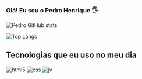 ### Olá! Eu sou o Pedro Henrique 🖐️


![Pedro GitHub stats](https://github-readme-stats.vercel.app/api?username=PedroHmerlo&show_icons=true&theme=dracula&count_private=true)

[![Top Langs](https://github-readme-stats.vercel.app/api/top-langs/?username=PedroHmerlo)](https://github.com/MoraesPH/github-readme-stats)

## Tecnologias que eu uso no meu dia

<div style="display: inline_block">
  <img align="center" alt="html5" src="https://img.shields.io/badge/HTML5-E34F26?style=for-the-badge&logo=html5&logoColor=white" />
  <img align="center" alt="css" src="https://img.shields.io/badge/CSS3-1572B6?style=for-the-badge&logo=css3&logoColor=white" />
  <img align="center" alt="jv" src="https://img.shields.io/badge/Java-ED8B00?style=for-the-badge&logo=openjdk&logoColor=white" />
</div>
